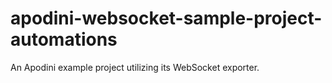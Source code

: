 # apodini-websocket-sample-project-automations
An Apodini example project utilizing its WebSocket exporter.

